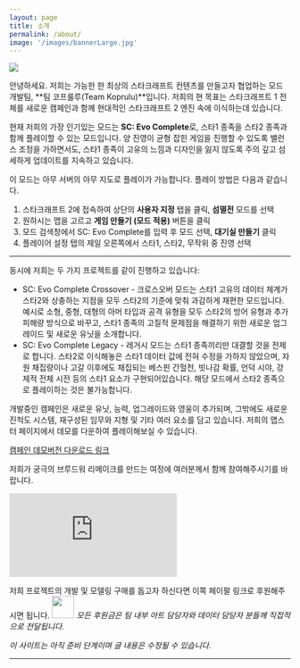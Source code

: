 ```yaml
---
layout: page
title: 소개
permalink: /about/
image: '/images/bannerLarge.jpg'
---
```


![]({{site.baseurl}}/images/KopruluLogoProject.png)

안녕하세요. 저희는 가능한 한 최상의 스타크래프트 컨텐츠를 만들고자 협업하는 모드 개발팀, **팀 코프룰루(Team Koprulu)**입니다. 저희의 현 목표는 스타크래프트 1 전체를 새로운 캠페인과 함께 현대적인 스타크래프트 2 엔진 속에 이식하는데 있습니다.

현재 저희의 가장 인기있는 모드는 **SC: Evo Complete**로, 스타1 종족을 스타2 종족과 함께 플레이할 수 있는 모드입니다. 양 진영이 균형 잡힌 게임을 진행할 수 있도록 밸런스 조정을 가하면서도, 스타1 종족이 고유의 느낌과 디자인을 잃지 않도록 주의 깊고 섬세하게 업데이트를 지속하고 있습니다.

이 모드는 아무 서버의 아무 지도로 플레이가 가능합니다. 플레이 방법은 다음과 같습니다.

1. 스타크래프트 2에 접속하여 상단의 **사용자 지정** 탭을 클릭, **섬멸전** 모드를 선택
2. 원하시는 맵을 고르고 **게임 만들기 (모드 적용)** 버튼을 클릭
3. 모드 검색창에서 SC: Evo Complete를 입력 후 모드 선택, **대기실 만들기** 클릭
4. 플레이어 설정 탭의 제일 오른쪽에서 스타1, 스타2, 무작위 중 진영 선택

***

동시에 저희는 두 가지 프로젝트를 같이 진행하고 있습니다:

* SC: Evo Complete Crossover - 크로스오버 모드는 스타1 고유의 데이터 체계가 스타2와 상충하는 지점을 모두 스타2의 기준에 맞춰 과감하게 재편한 모드입니다. 예시로 소형, 중형, 대형의 아머 타입과 공격 유형을 모두 스타2의 방어 유형과 추가 피해량 방식으로 바꾸고, 스타1 종족의 고질적 문제점을 해결하기 위한 새로운 업그레이드 및 새로운 유닛을 소개합니다.
* SC: Evo Complete Legacy - 레거시 모드는 스타1 종족끼리만 대결할 것을 전제로 합니다. 스타2로 이식해놓은 스타1 데이터 값에 전혀 수정을 가하지 않았으며, 자원 채집량이나 고갈 이후에도 채집되는 베스핀 간헐천, 빗나감 확률, 언덕 시야, 강제적 전체 시전 등의 스타1 요소가 구현되어있습니다. 해당 모드에서 스타2 종족으로 플레이하는 것은 불가능합니다.

개발중인 캠페인은 새로운 유닛, 능력, 업그레이드와 영웅이 추가되며, 그밖에도 새로운 진척도 시스템, 재구성된 임무와 지형 및 기타 여러 요소를 담고 있습니다. 저희의 맵스터 페이지에서 데모를 다운하여 플레이해보실 수 있습니다.

<a href="https://www.sc2mapster.com/projects/starcraft-evolution-complete/files/" target="_blank">캠페인 데모버전 다운로드 링크</a>


저희가 궁극의 브루드워 리메이크를 만드는 여정에 여러분께서 함께 참여해주시기를 바랍니다.

<iframe src="https://www.youtube.com/embed/fjIEpeKHqSk?si=OiLK8TTFEoipDjAX" frameborder="0" allowfullscreen></iframe>



저희 프로젝트의 개발 및 모델링 구매를 돕고자 하신다면 이쪽 페이팔 링크로 후원해주시면 됩니다.
<a href="https://www.paypal.com/donate/?hosted_button_id=8FVGCCQ68F8A4"><img src="{{site.baseurl}}/images/blue.png" height="40"></a> 
_모든 후원금은 팀 내부 아트 담당자와 데이터 담당자 분들께 직접적으로 전달됩니다._

_이 사이트는 아직 준비 단계이며 글 내용은 수정될 수 있습니다._
<hr>